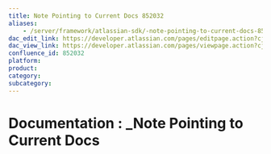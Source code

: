 ```yaml
---
title: Note Pointing to Current Docs 852032
aliases:
    - /server/framework/atlassian-sdk/-note-pointing-to-current-docs-852032.html
dac_edit_link: https://developer.atlassian.com/pages/editpage.action?cjm=wozere&pageId=852032
dac_view_link: https://developer.atlassian.com/pages/viewpage.action?cjm=wozere&pageId=852032
confluence_id: 852032
platform:
product:
category:
subcategory:
---
```

# Documentation : \_Note Pointing to Current Docs

























